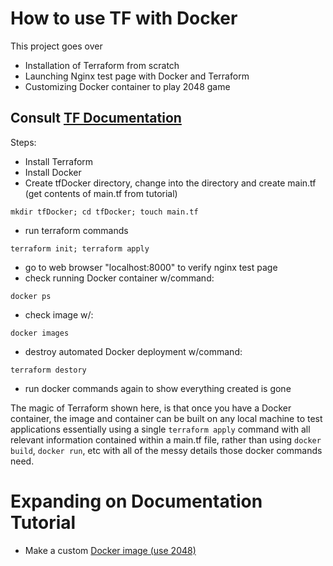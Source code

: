 # How to use TF with Docker
This project goes over
- Installation of Terraform from scratch
- Launching Nginx test page with Docker and Terraform
- Customizing Docker container to play 2048 game

## Consult [TF Documentation](https://developer.hashicorp.com/terraform/tutorials/aws-get-started/install-cli)
Steps:
- Install Terraform
- Install Docker
- Create tfDocker directory, change into the directory and create main.tf (get contents of main.tf from tutorial)
  
```mkdir tfDocker; cd tfDocker; touch main.tf```

- run terraform commands

```terraform init; terraform apply```

- go to web browser "localhost:8000" to verify nginx test page
- check running Docker container w/command:   

```docker ps```

- check image w/:  

```docker images```

- destroy automated Docker deployment w/command:  

`terraform destory`

- run docker commands again to show everything created is gone  
  
The magic of Terraform shown here, is that once you have a Docker container, the image and container can be built on any local machine to test applications essentially using a single `terraform apply` command with all relevant information contained within a main.tf file, rather than using `docker build`, `docker run`, etc with all of the messy details those docker commands need.

# Expanding on Documentation Tutorial
- Make a custom [Docker image (use 2048)](https://github.com/adasMatt/mattDotNerd-devops-and-data-projects/tree/master/tfDocker/tfDocker2048)
<!--

  - see notes for expanding this idea
  - try docker network with multiple docker containers
  - maybe the other container is a simple database to store a table of scores from each match? (do sql queries to show db table)
- Add CI/CD with GitHub Actions?
- Use Docker network with multiple containers (webserver, db, etc)
- Add architecture diagrams
-->